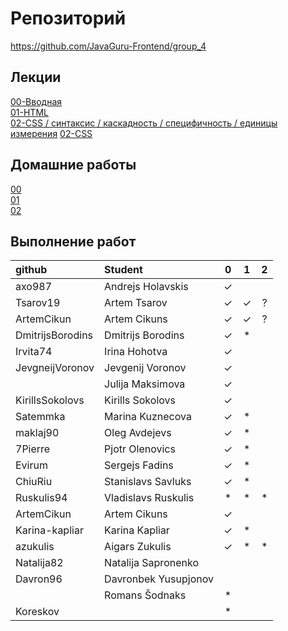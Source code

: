 # Репозиторий
https://github.com/JavaGuru-Frontend/group_4

## Лекции
[00-Вводная](https://github.com/JavaGuru-Frontend/group_4/blob/main/Lectures/00/00-Intro.pdf)  
[01-HTML](https://github.com/JavaGuru-Frontend/group_4/blob/main/Lectures/01-HTML/1-HTML.pdf)   
[02-CSS / синтаксис / каскадность / специфичность / единицы измерения](https://github.com/JavaGuru-Frontend/group_4/blob/main/Lectures/01-CSS/1-CSS.pdf) 
[02-CSS](https://github.com/JavaGuru-Frontend/group_4/blob/main/Lectures/01-CSS/1-CSS.pdf) 

## Домашние работы 
[00](https://github.com/JavaGuru-Frontend/group_4/blob/main/Homeworks/%F0%9F%8E%92HOMEWORKS/00/homework.md)  
[01](https://github.com/JavaGuru-Frontend/group_4/blob/main/Homeworks/%F0%9F%8E%92HOMEWORKS/01/Homework.md)  
[02](https://github.com/JavaGuru-Frontend/group_4/blob/main/Homeworks/%F0%9F%8E%92HOMEWORKS/02/Homework.md) 


## Выполнение работ

| github            | Student                       | 0 | 1 | 2 |
:--------------     | :------------------------     |:-:|:-:|:-:|
| axo987            | Andrejs	    Holavskis       | ✓ |   |   |
| Tsarov19          | Artem         Tsarov          | ✓ | ✓ | ? |
| ArtemCikun        | Artem         Cikuns          | ✓ | ✓ | ? |
| DmitrijsBorodins  | Dmitrijs      Borodins        | ✓ | * |   |
| Irvita74          | Irina	        Hohotva         | ✓ |   |   |
| JevgneijVoronov   | Jevgenij	    Voronov         | ✓ |   |   |
|                   | Julija	    Maksimova       | ✓ |   |   |
| KirillsSokolovs   | Kirills	    Sokolovs        | ✓ |   |   |
| Satemmka          | Marina	    Kuznecova       | ✓ | * |   |
| maklaj90          | Oleg          Avdejevs        | ✓ | * |   |
| 7Pierre           | Pjotr         Olenovics       | ✓ | * |   |
| Evirum            | Sergejs	    Fadins          | ✓ | * |   |
| ChiuRiu           | Stanislavs	Savluks         | ✓ | * |   |
| Ruskulis94        | Vladislavs	Ruskulis        | * | * | * |
| ArtemCikun        | Artem         Cikuns          | ✓ |   |   |
| Karina-kapliar    | Karina        Kapliar         | ✓ | * |   |
| azukulis          | Aigars	    Zukulis         | ✓ | * | * |
| Natalija82        | Natalija	    Sapronenko      |   |   |   |
| Davron96          | Davronbek	    Yusupjonov      |   |   |   |
|                   | Romans 	    Šodnaks         | * |   |   |
| Koreskov          |                               | * |   |   |